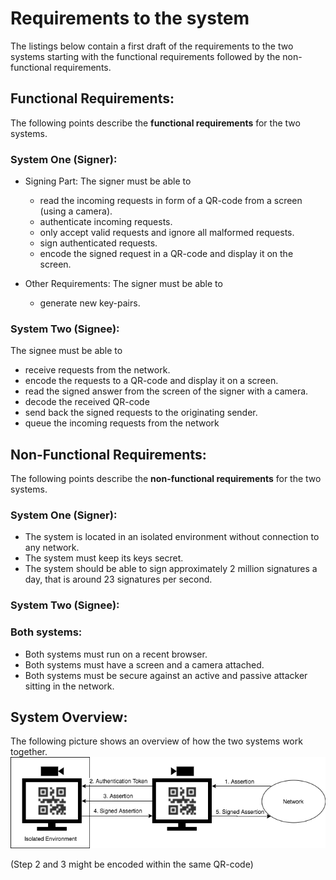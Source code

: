 # Requirements to the system

The listings below contain a first draft of the requirements to the two systems starting with the functional requirements followed by the non-functional requirements.

## Functional Requirements:
The following points describe the **functional requirements** for the two systems.

### System One (Signer):
* Signing Part: The signer must be able to
    - read the incoming requests in form of a QR-code from a screen (using a camera).
    - authenticate incoming requests.
    - only accept valid requests and ignore all malformed requests.
    - sign authenticated requests.
    - encode the signed request in a QR-code and display it on the screen.


* Other Requirements: The signer must be able to
    - generate new key-pairs.


### System Two (Signee):
The signee must be able to
- receive requests from the network.
- encode the requests to a QR-code and display it on a screen.
- read the signed answer from the screen of the signer with a camera.
- decode the received QR-code
- send back the signed requests to the originating sender.
- queue the incoming requests from the network


## Non-Functional Requirements:
The following points describe the **non-functional requirements** for the two systems.

### System One (Signer):
- The system is located in an isolated environment without connection to any network.
- The system must keep its keys secret.
- The system should be able to sign approximately 2 million signatures a day, that is around 23 signatures per second.


### System Two (Signee):

### Both systems:
- Both systems must run on a recent browser.
- Both systems must have a screen and a camera attached.
- Both systems must be secure against an active and passive attacker sitting in the network.



## System Overview:
The following picture shows an overview of how the two systems work together.
![System Overview](images/SystemOverview.png "System Overview")

(Step 2 and 3 might be encoded within the same QR-code)
